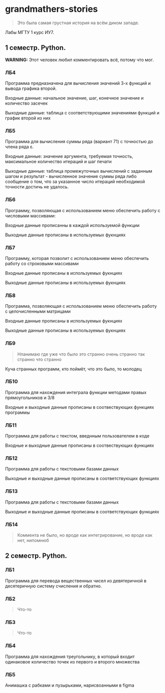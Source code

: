 # grandmathers-stories

> Это была самая грустная история на всём диком западе.

Лабы МГТУ 1 курс ИУ7.

## 1 семестр. Python.

__WARNING:__ Этот человек любил комментировать всё, потому что мог.

### ЛБ4

Программа предназначена для вычисления значений 3-х функций и вывода графика второй.

Входные данные: начальное значение, шаг, конечное значение и количество засечек

Выходные данные: таблица с соответствующими значениями функций и график второй из них

### ЛБ5

Программа для вычисления суммы ряда (вариант 71) с точностью до члена ряда ε.

Входные данные: значение аргумента, требуемая точность, максимальное количество итераций и шаг печати

Выходные данные:  таблица промежуточных вычислений с заданным шагом и результат - вычисленное значение суммы ряда
либо сообщение о том, что за указанное число итераций необходимой точности достичь не удалось.

### ЛБ6

Программу, позволяющая с использованием меню обеспечить работу с числовыми массивами:

Входные данные прописанны в каждой используемой функции

Выходные данные прописаны в используемых фукнциях

### ЛБ7

Программу, которая позволит с использованием меню обеспечить работу со строковыми массивами

Входные данные прописаны в используемых фукнциях

Выходные данные прописаны в используемых фукнциях

### ЛБ8

Программа, позволяющая с использованием меню обеспечить работу с целочисленными матрицами

Входные данные прописаны в используемых фукнциях

Выходные данные прописаны в используемых фукнциях

### ЛБ9

> Нпанимаю где уже что было это странно очень странно так странно что странно

Куча странных программ, кто поймёт, что это было, то молодец

### ЛБ10

Программа для нахождения интеграла функции методами правых прямоугольников и 3/8

Входные и выходные данные прописаны в соотвествующих функциях программы

### ЛБ11

Программа для работы с текстом, введнным пользователем в коде

Входные и выходные данные прописаны в соотвествующих функциях

### ЛБ12

Программа для работы с текстовыми базами данных

Выходные и выходные данные прописаны в соответствующих функциях

### ЛБ13

Программа для работы с текстовыми базами данных

Выходные и выходные данные прописаны в соответствующих функциях

### ЛБ14

> Коммента не было, но вроде как интегрирование, но вроде как нет, нипомнюб

## 2 семестр. Python.

### ЛБ1

Программа для перевода вещественных чисел из девятеричной в десятеричную систему счисления и обратно.

### ЛБ2

> Что-то

### ЛБ3

> Что-то

### ЛБ4

Программа для нахождения треугольнику, в который входит одинаковое
 количество точек из первого и второго множества

### ЛБ5

Анимашка с рабками и пузырьками, нарисвоанными в figma

